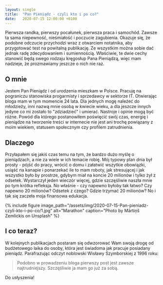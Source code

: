 ```yaml
---
layout: single
title:  "Pan Pieniądz - czyli kto i po co?"
date:   2020-07-15 12:00:00 +0100
---
```


Pierwsza randka, pierwszy pocałunek, pierwsza praca i samochód. Zawsze ta sama niepewność, nieśmiałość i poczucie zagubienia. Okazuje się, że podobne odczucie przychodzi wraz z otwarciem notatnika, aby przygotować test na powitalną publikację. Ze wszystkim można sobie dać jednak radę zdecydowaniem i sumiennością. Właściwie, te dwie cechy stanowić będą swego rodzaju kręgosłup Pana Pieniądzą, więc mam nadzieje, że prozmawiamy jeszcze o nich nie raz.

## O mnie

Jestem Pan Pieniądz i od urodzenia mieszkam w Polsce. Pracuję na pograniczu stanowiska progarmisty i sprzedawcy w sektorze IT. Otwierając bloga mam w tym momencie 24 lata. Dla jednych mogę należeć do młodzieży, inni nazwą mnie osobą w kwiecie wieku, a dla jeszcze innych jedyne co mi zostało to "zdziadzieć" i umierać. Nastroje i opinie mogą być różne. Powód dla którego postanowiłem poświęcić swój czas, energię i pieniądze na tworzenie treści w internecie nie jest ani trochę powiązany z moim wiekiem, statusem społecznym czy profilem zatrudnienia.

## Dlaczego

Przyłapałem się jakiś czas temu na tym, że bardzo dużo myślę o pieniądzach, a nie za wiele w ich temacie robię. Mój typowy plan dnia był prosty - pójść do pracy, wrócić o domu i załatwić wszytkie obowiązki, usiąść na kanapie i ponarzekać ile to mam roboty, jak stresującej i jak wszystko było by prostrze, gdybym miał na koncie 20 milionów i tylko żył z odsetek. Wystarczył jeden wieczór więcej, gdzie szczęśliwie naszła mnie po tym krótka refleksja. No właśnie - czy napewno byłoby tak łatwo? Czy napewno 20 milionów? Odsetek z czego? Gdzie trzymać 20 milionów? No i tak się zaczeła moja finansowa edukacja.

{% include figure image_path="/assets/img/2020-07-15-Pan-pieniadz-czyli-kto-i-po-co/1.jpg" alt="Marathon" caption="Photo by Mārtiņš Zemlickis on Unsplash" %}

## I co teraz?

W kolejnych publikacjach postaram się odwzorować Wam swoją drogę od budżetowego laika do osoby, która jest świadoma jak pracuje posiadany pieniądz. Parafrazując odczyt noblowski Wisławy Szymborskiej z 1996 roku:
> Podobno w prowadzeniu bloga pierwszy post jest zawsze najtrudniejszy. Szczęśliwie ja mam go już za sobą.

Do usłyszenia!